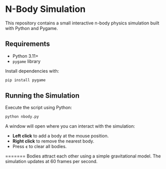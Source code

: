 # N-Body Simulation

This repository contains a small interactive n-body physics simulation built with Python and Pygame.

## Requirements

- Python 3.11+
- `pygame` library

Install dependencies with:

```bash
pip install pygame
```

## Running the Simulation

Execute the script using Python:

```bash
python nbody.py
```

A window will open where you can interact with the simulation:

- **Left click** to add a body at the mouse position.
- **Right click** to remove the nearest body.
- Press **`c`** to clear all bodies.


=======
Bodies attract each other using a simple gravitational model. The simulation updates at 60 frames per second.

